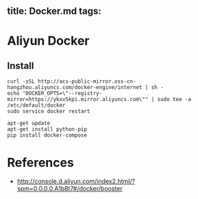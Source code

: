 title: Docker.md
tags:
---

# Aliyun Docker

## Install

```
curl -sSL http://acs-public-mirror.oss-cn-hangzhou.aliyuncs.com/docker-engine/internet | sh -
echo "DOCKER_OPTS=\"--registry-mirror=https://ykxv5kpi.mirror.aliyuncs.com\"" | sudo tee -a /etc/default/docker
sudo service docker restart

apt-get update
apt-get install python-pip
pip install docker-compose
```

# References
- <http://console.d.aliyun.com/index2.html/?spm=0.0.0.0.A1b8t7#/docker/booster>
